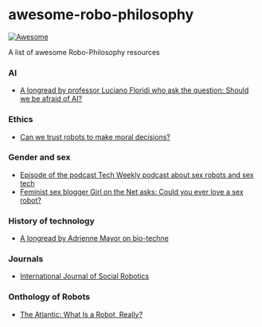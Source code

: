 # awesome-robo-philosophy

[![Awesome](https://cdn.rawgit.com/sindresorhus/awesome/d7305f38d29fed78fa85652e3a63e154dd8e8829/media/badge.svg)](https://github.com/sindresorhus/awesome)

A list of awesome Robo-Philosophy resources

### AI ###
* [A longread by professor Luciano Floridi who ask the question: Should we be afraid of AI?](https://aeon.co/essays/true-ai-is-both-logically-possible-and-utterly-implausible)

### Ethics ###
* [Can we trust robots to make moral decisions?](http://qz.com/653575/can-we-trust-robots-to-make-moral-decisions/)

### Gender and sex ###
* [Episode of the podcast Tech Weekly podcast about sex robots and sex tech](https://www.theguardian.com/technology/audio/2016/feb/11/sex-technology-turn-ons-tech-weekly-podcast)
* [Feminist sex blogger Girl on the Net asks: Could you ever love a sex robot?](https://www.girlonthenet.com/2016/02/21/could-you-ever-love-a-sex-robot/)

### History of technology ###
* [A longread by Adrienne Mayor on bio-techne](https://aeon.co/essays/replicants-and-robots-what-can-the-ancient-greeks-teach-us)

### Journals ###
* [International Journal of Social Robotics](http://www.springer.com/engineering/robotics/journal/12369)

### Onthology of Robots ###
* [The Atlantic: What Is a Robot, Really?](http://www.theatlantic.com/technology/archive/2016/03/what-is-a-human/473166/)
